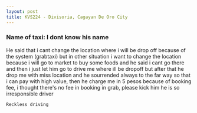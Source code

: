 ```yaml
---
layout: post
title: KVS224 - Divisoria, Cagayan De Oro City
---
```


### Name of taxi: I dont know his name

He said that i cant change the location where  i will be drop off because of the system (grabtaxi)  but in other situation i want to change the location because i will go to market to buy some foods and he said i cant go there and then i just let him go to drive me where ill be dropoff but after that he drop me with miss location and he sourrended always to the far way so that i can pay with high value, then he charge me in 5 pesos because of booking fee, i thought there's no fee in booking in grab,  please  kick him he is so irresponsible driver

```Reckless driving```
